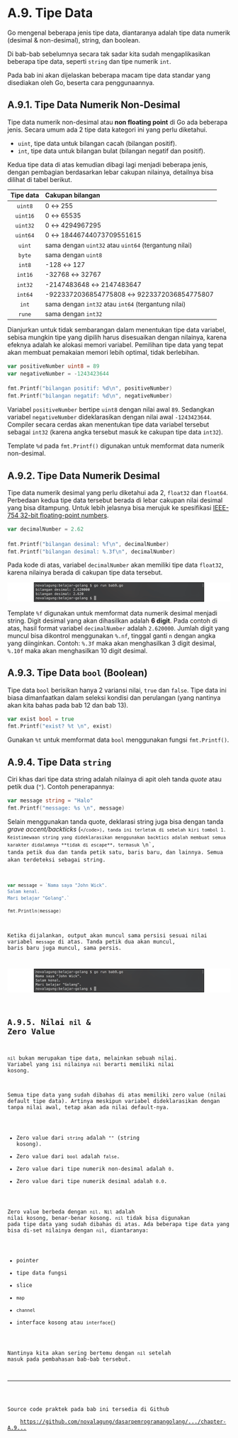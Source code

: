 # A.9. Tipe Data

Go mengenal beberapa jenis tipe data, diantaranya adalah tipe data numerik (desimal & non-desimal), string, dan boolean.

Di bab-bab sebelumnya secara tak sadar kita sudah mengaplikasikan beberapa tipe data, seperti `string` dan tipe numerik `int`.

Pada bab ini akan dijelaskan beberapa macam tipe data standar yang disediakan oleh Go, beserta cara penggunaannya.

## A.9.1. Tipe Data Numerik Non-Desimal

Tipe data numerik non-desimal atau **non floating point** di Go ada beberapa jenis. Secara umum ada 2 tipe data kategori ini yang perlu diketahui.

 - `uint`, tipe data untuk bilangan cacah (bilangan positif).
 - `int`, tipe data untuk bilangan bulat (bilangan negatif dan positif).

Kedua tipe data di atas kemudian dibagi lagi menjadi beberapa jenis, dengan pembagian berdasarkan lebar cakupan nilainya, detailnya bisa dilihat di tabel berikut.

| Tipe data | Cakupan bilangan |
| :-------: | :---- |
| `uint8` | 0 ↔ 255 |
| `uint16` | 0 ↔ 65535 |
| `uint32` | 0 ↔ 4294967295 |
| `uint64` | 0 ↔ 18446744073709551615 |
| `uint` | sama dengan `uint32` atau `uint64` (tergantung nilai) |
| `byte` | sama dengan `uint8` |
| `int8` | -128 ↔ 127 |
| `int16` | -32768 ↔ 32767 |
| `int32` | -2147483648 ↔ 2147483647 |
| `int64` | -9223372036854775808 ↔ 9223372036854775807 |
| `int` | sama dengan `int32` atau `int64` (tergantung nilai) |
| `rune` | sama dengan `int32` |

Dianjurkan untuk tidak sembarangan dalam menentukan tipe data variabel, sebisa mungkin tipe yang dipilih harus disesuaikan dengan nilainya, karena efeknya adalah ke alokasi memori variabel. Pemilihan tipe data yang tepat akan membuat pemakaian memori lebih optimal, tidak berlebihan.

```go
var positiveNumber uint8 = 89
var negativeNumber = -1243423644

fmt.Printf("bilangan positif: %d\n", positiveNumber)
fmt.Printf("bilangan negatif: %d\n", negativeNumber)
```

Variabel `positiveNumber` bertipe `uint8` dengan nilai awal `89`. Sedangkan variabel `negativeNumber` dideklarasikan dengan nilai awal `-1243423644`. Compiler secara cerdas akan menentukan tipe data variabel tersebut sebagai `int32` (karena angka tersebut masuk ke cakupan tipe data `int32`).

Template `%d` pada `fmt.Printf()` digunakan untuk memformat data numerik non-desimal.

## A.9.2. Tipe Data Numerik Desimal

Tipe data numerik desimal yang perlu diketahui ada 2, `float32` dan `float64`. Perbedaan kedua tipe data tersebut berada di lebar cakupan nilai desimal yang bisa ditampung. Untuk lebih jelasnya bisa merujuk ke spesifikasi [IEEE-754 32-bit floating-point numbers](http://www.h-schmidt.net/FloatConverter/IEEE754.html).

```go
var decimalNumber = 2.62

fmt.Printf("bilangan desimal: %f\n", decimalNumber)
fmt.Printf("bilangan desimal: %.3f\n", decimalNumber)
```

Pada kode di atas, variabel `decimalNumber` akan memiliki tipe data `float32`, karena nilainya berada di cakupan tipe data tersebut.

![Tipe data numerik desimal](images/A.9_1_decimal_data_type.png)

Template `%f` digunakan untuk memformat data numerik desimal menjadi string. Digit desimal yang akan dihasilkan adalah **6 digit**. Pada contoh di atas, hasil format variabel `decimalNumber` adalah `2.620000`. Jumlah digit yang muncul bisa dikontrol menggunakan `%.nf`, tinggal ganti `n` dengan angka yang diinginkan. Contoh: `%.3f` maka akan menghasilkan 3 digit desimal, `%.10f` maka akan menghasilkan 10 digit desimal.

## A.9.3. Tipe Data `bool` (Boolean)

Tipe data `bool` berisikan hanya 2 variansi nilai, `true` dan `false`. Tipe data ini biasa dimanfaatkan dalam seleksi kondisi dan perulangan (yang nantinya akan kita bahas pada bab 12 dan bab 13).

```go
var exist bool = true
fmt.Printf("exist? %t \n", exist)
```

Gunakan `%t` untuk memformat data `bool` menggunakan fungsi `fmt.Printf()`.

## A.9.4. Tipe Data `string`

Ciri khas dari tipe data string adalah nilainya di apit oleh tanda *quote* atau petik dua (`"`). Contoh penerapannya:

```go
var message string = "Halo"
fmt.Printf("message: %s \n", message)
```

Selain menggunakan tanda quote, deklarasi string juga bisa dengan tanda *grave accent/backticks* (<code>`</code>), tanda ini terletak di sebelah kiri tombol 1. Keistimewaan string yang dideklarasikan menggunakan backtics adalah membuat semua karakter didalamnya **tidak di escape**, termasuk `\n`, tanda petik dua dan tanda petik satu, baris baru, dan lainnya. Semua akan terdeteksi sebagai string.

```go
var message = `Nama saya "John Wick".
Salam kenal.
Mari belajar "Golang".`

fmt.Println(message)
```

Ketika dijalankan, output akan muncul sama persisi sesuai nilai variabel `message` di atas. Tanda petik dua akan muncul, baris baru juga muncul, sama persis.

![String menggunakan grave accent](images/A.9_2_unescaped_string.png)

## A.9.5. Nilai `nil` & Zero Value

`nil` bukan merupakan tipe data, melainkan sebuah nilai. Variabel yang isi nilainya `nil` berarti memiliki nilai kosong.

Semua tipe data yang sudah dibahas di atas memiliki zero value (nilai default tipe data). Artinya meskipun variabel dideklarasikan dengan tanpa nilai awal, tetap akan ada nilai default-nya.

 - Zero value dari `string` adalah `""` (string kosong).
 - Zero value dari `bool` adalah `false`.
 - Zero value dari tipe numerik non-desimal adalah `0`.
 - Zero value dari tipe numerik desimal adalah `0.0`.

Zero value berbeda dengan `nil`. `Nil` adalah nilai kosong, benar-benar kosong. `nil` tidak bisa digunakan pada tipe data yang sudah dibahas di atas. Ada beberapa tipe data yang bisa di-set nilainya dengan `nil`, diantaranya:

- pointer
- tipe data fungsi
- slice
- `map`
- `channel`
- interface kosong atau `interface{}`

Nantinya kita akan sering bertemu dengan `nil` setelah masuk pada pembahasan bab-bab tersebut.

---

<div class="source-code-link">
    <div class="source-code-link-message">Source code praktek pada bab ini tersedia di Github</div>
    <a href="https://github.com/novalagung/dasarpemrogramangolang/tree/master/chapter-A.9-tipe-data">https://github.com/novalagung/dasarpemrogramangolang/.../chapter-A.9...</a>
</div>
